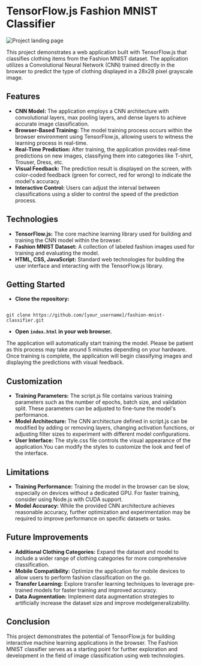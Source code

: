 # TensorFlow.js Fashion MNIST Classifier

![Project landing page](https://onedrive.live.com/embed?resid=4B1C8510CEF67D18%219601&authkey=%21ACVjqT_iZ3x21Ek&width=1917&height=1028)

This project demonstrates a web application built with TensorFlow.js that classifies clothing items from the Fashion MNIST dataset. The application utilizes a Convolutional Neural Network (CNN) trained directly in the browser to predict the type of clothing displayed in a 28x28 pixel grayscale image.

## Features

- **CNN Model:** The application employs a CNN architecture with convolutional layers, max pooling layers, and dense layers to achieve accurate image classification.
- **Browser-Based Training:** The model training process occurs within the browser environment using TensorFlow.js, allowing users to witness the learning process in real-time.
- **Real-Time Prediction:** After training, the application provides real-time predictions on new images, classifying them into categories like T-shirt, Trouser, Dress, etc.
- **Visual Feedback:** The prediction result is displayed on the screen, with color-coded feedback (green for correct, red for wrong) to indicate the model's accuracy.
- **Interactive Control:** Users can adjust the interval between classifications using a slider to control the speed of the prediction process.

## Technologies

- **TensorFlow.js:** The core machine learning library used for building and training the CNN model within the browser.
- **Fashion MNIST Dataset:** A collection of labeled fashion images used for training and evaluating the model.
- **HTML, CSS, JavaScript:** Standard web technologies for building the user interface and interacting with the TensorFlow.js library.

## Getting Started

- **Clone the repository:**

``` git

git clone https://github.com/[your_username]/fashion-mnist-classifier.git

```

- **Open `index.html` in your web browser.**

The application will automatically start training the model. Please be patient as this process may take around 5 minutes depending on your hardware. Once training is complete, the application will begin classifying images and displaying the predictions with visual feedback.

## Customization

- **Training Parameters:** The script.js file contains various training parameters such as the number of epochs, batch size, and validation split. These parameters can be adjusted to fine-tune the model's performance.
- **Model Architecture:** The CNN architecture defined in script.js can be modified by adding or removing layers, changing activation functions, or adjusting filter sizes to experiment with different model configurations.
- **User Interface:** The style.css file controls the visual appearance of the application.You can modify the styles to customize the look and feel of the interface.

## Limitations

- **Training Performance:** Training the model in the browser can be slow, especially on devices without a dedicated GPU. For faster training, consider using Node.js with CUDA support.
- **Model Accuracy:** While the provided CNN architecture achieves reasonable accuracy, further optimization and experimentation may be required to improve performance on specific datasets or tasks.

## Future Improvements

- **Additional Clothing Categories:** Expand the dataset and model to include a wider range of clothing categories for more comprehensive classification.
- **Mobile Compatibility:** Optimize the application for mobile devices to allow users to perform fashion classification on the go.
- **Transfer Learning:** Explore transfer learning techniques to leverage pre-trained models for faster training and improved accuracy.
- **Data Augmentation:** Implement data augmentation strategies to artificially increase the dataset size and improve modelgeneralizability.

## Conclusion

This project demonstrates the potential of TensorFlow.js for building interactive machine learning applications in the browser. The Fashion MNIST classifier serves as a starting point for further exploration and development in the field of image classification using web technologies.
